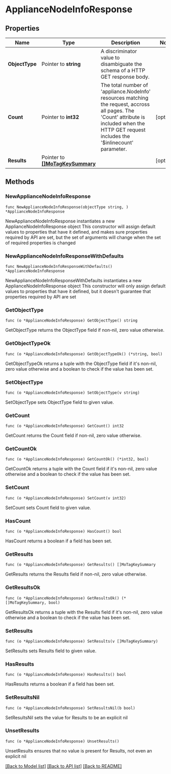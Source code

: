 # ApplianceNodeInfoResponse

## Properties

Name | Type | Description | Notes
------------ | ------------- | ------------- | -------------
**ObjectType** | Pointer to **string** | A discriminator value to disambiguate the schema of a HTTP GET response body. | 
**Count** | Pointer to **int32** | The total number of &#39;appliance.NodeInfo&#39; resources matching the request, accross all pages. The &#39;Count&#39; attribute is included when the HTTP GET request includes the &#39;$inlinecount&#39; parameter. | [optional] 
**Results** | Pointer to [**[]MoTagKeySummary**](MoTagKeySummary.md) |  | [optional] 

## Methods

### NewApplianceNodeInfoResponse

`func NewApplianceNodeInfoResponse(objectType string, ) *ApplianceNodeInfoResponse`

NewApplianceNodeInfoResponse instantiates a new ApplianceNodeInfoResponse object
This constructor will assign default values to properties that have it defined,
and makes sure properties required by API are set, but the set of arguments
will change when the set of required properties is changed

### NewApplianceNodeInfoResponseWithDefaults

`func NewApplianceNodeInfoResponseWithDefaults() *ApplianceNodeInfoResponse`

NewApplianceNodeInfoResponseWithDefaults instantiates a new ApplianceNodeInfoResponse object
This constructor will only assign default values to properties that have it defined,
but it doesn't guarantee that properties required by API are set

### GetObjectType

`func (o *ApplianceNodeInfoResponse) GetObjectType() string`

GetObjectType returns the ObjectType field if non-nil, zero value otherwise.

### GetObjectTypeOk

`func (o *ApplianceNodeInfoResponse) GetObjectTypeOk() (*string, bool)`

GetObjectTypeOk returns a tuple with the ObjectType field if it's non-nil, zero value otherwise
and a boolean to check if the value has been set.

### SetObjectType

`func (o *ApplianceNodeInfoResponse) SetObjectType(v string)`

SetObjectType sets ObjectType field to given value.


### GetCount

`func (o *ApplianceNodeInfoResponse) GetCount() int32`

GetCount returns the Count field if non-nil, zero value otherwise.

### GetCountOk

`func (o *ApplianceNodeInfoResponse) GetCountOk() (*int32, bool)`

GetCountOk returns a tuple with the Count field if it's non-nil, zero value otherwise
and a boolean to check if the value has been set.

### SetCount

`func (o *ApplianceNodeInfoResponse) SetCount(v int32)`

SetCount sets Count field to given value.

### HasCount

`func (o *ApplianceNodeInfoResponse) HasCount() bool`

HasCount returns a boolean if a field has been set.

### GetResults

`func (o *ApplianceNodeInfoResponse) GetResults() []MoTagKeySummary`

GetResults returns the Results field if non-nil, zero value otherwise.

### GetResultsOk

`func (o *ApplianceNodeInfoResponse) GetResultsOk() (*[]MoTagKeySummary, bool)`

GetResultsOk returns a tuple with the Results field if it's non-nil, zero value otherwise
and a boolean to check if the value has been set.

### SetResults

`func (o *ApplianceNodeInfoResponse) SetResults(v []MoTagKeySummary)`

SetResults sets Results field to given value.

### HasResults

`func (o *ApplianceNodeInfoResponse) HasResults() bool`

HasResults returns a boolean if a field has been set.

### SetResultsNil

`func (o *ApplianceNodeInfoResponse) SetResultsNil(b bool)`

 SetResultsNil sets the value for Results to be an explicit nil

### UnsetResults
`func (o *ApplianceNodeInfoResponse) UnsetResults()`

UnsetResults ensures that no value is present for Results, not even an explicit nil

[[Back to Model list]](../README.md#documentation-for-models) [[Back to API list]](../README.md#documentation-for-api-endpoints) [[Back to README]](../README.md)


